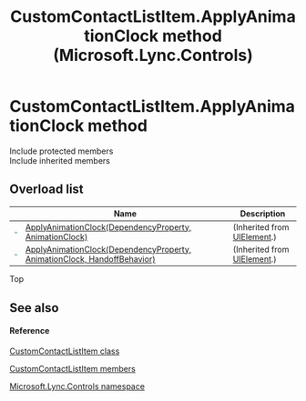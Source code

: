 ﻿---
title: CustomContactListItem.ApplyAnimationClock method  (Microsoft.Lync.Controls)
TOCTitle: 'ApplyAnimationClock method '
ms:assetid: Overload:Microsoft.Lync.Controls.CustomContactListItem.ApplyAnimationClock_DI_3_UC_OCS14MrefLyncWPF
ms:mtpsurl: https://msdn.microsoft.com/en-us/library/microsoft.lync.controls.customcontactlistitem.applyanimationclock_di_3_uc_ocs14mreflyncwpf(v=office.15)
ms:contentKeyID: 48596696
ms.date: 07/28/2014
mtps_version: v=office.15
f1_keywords:
- Microsoft.Lync.Controls.CustomContactListItem.ApplyAnimationClock
dev_langs:
- CSharp
- JScript
- VB
- other
---

# CustomContactListItem.ApplyAnimationClock method

Include protected members  
Include inherited members  

## Overload list

<table>
<thead>
<tr class="header">
<th> </th>
<th>Name</th>
<th>Description</th>
</tr>
</thead>
<tbody>
<tr class="odd">
<td><img src="images/Hh347903.pubmethod(Office.15).gif" title="Public method" alt="Public method" /></td>
<td><a href="http://msdn2.microsoft.com/en-us/library/ms598901">ApplyAnimationClock(DependencyProperty, AnimationClock)</a></td>
<td>(Inherited from <a href="http://msdn2.microsoft.com/en-us/library/ms590078">UIElement</a>.)</td>
</tr>
<tr class="even">
<td><img src="images/Hh347903.pubmethod(Office.15).gif" title="Public method" alt="Public method" /></td>
<td><a href="http://msdn2.microsoft.com/en-us/library/ms598902">ApplyAnimationClock(DependencyProperty, AnimationClock, HandoffBehavior)</a></td>
<td>(Inherited from <a href="http://msdn2.microsoft.com/en-us/library/ms590078">UIElement</a>.)</td>
</tr>
</tbody>
</table>


Top

## See also

#### Reference

[CustomContactListItem class](customcontactlistitem-class-microsoft-lync-controls_1.md)

[CustomContactListItem members](customcontactlistitem-members-microsoft-lync-controls_1.md)

[Microsoft.Lync.Controls namespace](microsoft-lync-controls-namespace_1.md)

